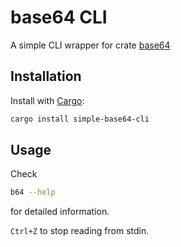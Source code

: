 # base64 CLI

A simple CLI wrapper for crate [base64](https://crates.io/crates/base64)


## Installation

Install with [Cargo](https://doc.rust-lang.org/cargo/):

```bash
cargo install simple-base64-cli
```

## Usage

Check
```bash
b64 --help
```
for detailed information.

`Ctrl+Z` to stop reading from stdin.
